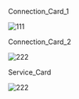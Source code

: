 Connection_Card_1

![111](https://user-images.githubusercontent.com/73241309/145098095-feef6705-97ac-4b6f-a6fc-fa6e169c28a5.PNG)

Connection_Card_2

![222](https://user-images.githubusercontent.com/73241309/145099421-0f9623e2-34c7-417b-b4c5-e02be9dec83b.PNG)


Service_Card

![222](https://user-images.githubusercontent.com/73241309/145098919-6cdb90b8-c0ca-4007-9657-ed4c8bb25974.PNG)
